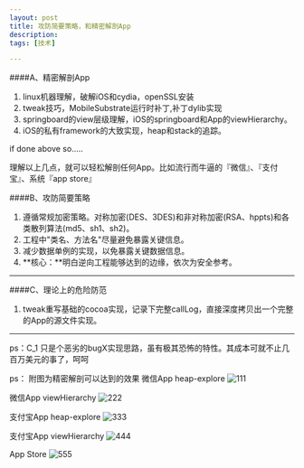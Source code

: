 ```yaml
---
layout: post
title: 攻防简要策略，和精密解剖App
description:  
tags: [技术]

---
```



####A、精密解剖App

1. linux机器理解，破解iOS和cydia，openSSL安装
2. tweak技巧，MobileSubstrate运行时补丁,补丁dylib实现
3. springboard的view层级理解，iOS的springboard和App的viewHierarchy。
4. iOS的私有framework的大致实现，heap和stack的追踪。

if done above so.....

理解以上几点，就可以轻松解剖任何App。比如流行而牛逼的『微信』、『支付宝』、系统『app store』



####B、攻防简要策略

1. 遵循常规加密策略。对称加密(DES、3DES)和非对称加密(RSA、hppts)和各类散列算法(md5、sh1、sh2)。
2. 工程中"类名、方法名"尽量避免暴露关键信息。
3. 减少数据单例的实现，以免暴露关键数据信息。
4. **核心：**明白逆向工程能够达到的边缘，依次为安全参考。

----

####C、理论上的危险防范

1. tweak重写基础的cocoa实现，记录下完整callLog，直接深度拷贝出一个完整的App的源文件实现。

----

ps：C_1 只是个恶劣的bugX实现思路，虽有极其恐怖的特性。其成本可就不止几百万美元的事了，呵呵


ps： 附图为精密解剖可以达到的效果
微信App heap-explore
![111](http://b-egs-studio-images.oss-cn-shenzhen.aliyuncs.com/ruoxu-blog%2Fjm-weixin-heap-digg.jpg)

微信App viewHierarchy
![222](http://b-egs-studio-images.oss-cn-shenzhen.aliyuncs.com/ruoxu-blog%2Fjm-weixin-view-layer.jpeg)

支付宝App heap-explore
![333](http://b-egs-studio-images.oss-cn-shenzhen.aliyuncs.com/ruoxu-blog%2Fjm-zhifubao-heap-digg.jpg)

支付宝App viewHierarchy
![444](http://b-egs-studio-images.oss-cn-shenzhen.aliyuncs.com/ruoxu-blog%2Fjm-zhifubao-view-layer.jpeg)

App Store
![555](http://b-egs-studio-images.oss-cn-shenzhen.aliyuncs.com/ruoxu-blog%2Fjm-appStore-view-layer.jpeg)
